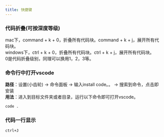 ```yaml
---
title: 快捷键
---
```

### 代码折叠(可按深度等级)
mac下，command + k + 0，折叠所有代码块。command + k + j，展开所有代码块。    
windows下，ctrl + k + 0，折叠所有代码块。ctrl + k + j，展开所有代码块。    
0是代码折叠级别，同理可以换用1，2，3等。

### 命令行中打开vscode
**路径**：设置(小齿轮) -> 命令面板 -> 输入install code。。 -> 搜索到命令，点击即安装    
**用法**：进入到目标文件夹或者目录，运行以下命令即可打开vscode。
```bash
code .
```

### 代码一行显示
```bash
ctrl+J
```